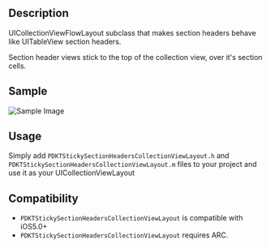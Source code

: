 ## Description

UICollectionViewFlowLayout subclass that makes section headers behave like UITableView section headers.

Section header views stick to the top of the collection view, over it's section cells.


## Sample

![Sample Image](https://raw.github.com/Produkt/PDKTStickySectionHeadersCollectionViewLayout/master/readme/sample.gif)


## Usage

Simply add ```PDKTStickySectionHeadersCollectionViewLayout.h``` and ```PDKTStickySectionHeadersCollectionViewLayout.m``` files to your project and use it as your UICollectionViewLayout

## Compatibility
- ```PDKTStickySectionHeadersCollectionViewLayout``` is compatible with iOS5.0+
- ```PDKTStickySectionHeadersCollectionViewLayout``` requires ARC.